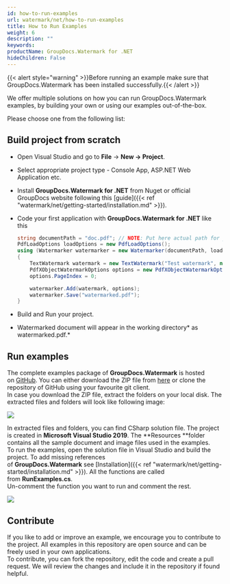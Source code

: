 ```yaml
---
id: how-to-run-examples
url: watermark/net/how-to-run-examples
title: How to Run Examples
weight: 6
description: ""
keywords: 
productName: GroupDocs.Watermark for .NET
hideChildren: False
---
```

{{< alert style="warning" >}}Before running an example make sure that GroupDocs.Watermark has been installed successfully.{{< /alert >}}

We offer multiple solutions on how you can run GroupDocs.Watermark examples, by building your own or using our examples out-of-the-box.

Please choose one from the following list:


## Build project from scratch

*   Open Visual Studio and go to **File** -> **New **\->** Project**.
*   Select appropriate project type - Console App, ASP.NET Web Application etc.
*   Install **GroupDocs.Watermark for .NET** from Nuget or official GroupDocs website following this [guide]({{< ref "watermark/net/getting-started/installation.md" >}}).
*   Code your first application with **GroupDocs.Watermark for .NET** like this
    
    ```csharp
    string documentPath = "doc.pdf"; // NOTE: Put here actual path for your document
    PdfLoadOptions loadOptions = new PdfLoadOptions();
    using (Watermarker watermarker = new Watermarker(documentPath, loadOptions))
    {
        TextWatermark watermark = new TextWatermark("Test watermark", new Font("Arial", 36, FontStyle.Bold | FontStyle.Italic));
        PdfXObjectWatermarkOptions options = new PdfXObjectWatermarkOptions();
        options.PageIndex = 0;
    
        watermarker.Add(watermark, options);
        watermarker.Save("watermarked.pdf");
    }
    ```
    
*   Build and Run your project. 
*   Watermarked document will appear in the working directory* as watermarked.pdf.*

## Run examples

The complete examples package of **GroupDocs.Watermark** is hosted on [GitHub](https://github.com/groupdocs-watermark/GroupDocs.Watermark-for-.NET). You can either download the ZIP file from [here](https://github.com/groupdocs-watermark/GroupDocs.Watermark-for-.NET/archive/master.zip) or clone the repository of GitHub using your favourite git client.  
In case you download the ZIP file, extract the folders on your local disk. The extracted files and folders will look like following image:

![](watermark/net/images/how-to-run-examples.jpg)

In extracted files and folders, you can find CSharp solution file. The project is created in **Microsoft Visual Studio 2019**. The **Resources **folder contains all the sample document and image files used in the examples.  
To run the examples, open the solution file in Visual Studio and build the project. To add missing references of **GroupDocs.Watermark** see [Installation]({{< ref "watermark/net/getting-started/installation.md" >}}). All the functions are called from **RunExamples.cs**.   
Un-comment the function you want to run and comment the rest.

![](watermark/net/images/how-to-run-examples_1.png)

## Contribute

If you like to add or improve an example, we encourage you to contribute to the project. All examples in this repository are open source and can be freely used in your own applications.  
To contribute, you can fork the repository, edit the code and create a pull request. We will review the changes and include it in the repository if found helpful.
